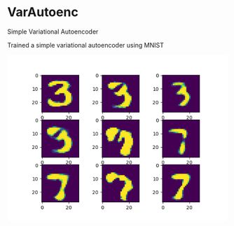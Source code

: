 # VarAutoenc
Simple Variational Autoencoder

Trained a simple variational autoencoder using MNIST

![results](https://github.com/themiguel/VarAutoenc/blob/main/result.png?raw=true)
